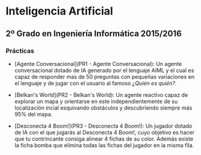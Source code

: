 Inteligencia Artificial
====================
2º Grado en Ingeniería Informática 2015/2016
--------------------------------------------

### Prácticas

* [Agente Conversacional](PR1 - Agente Conversacional): Un agente conversacional dotado de IA generado por el lenguaje AIML y el cual es capaz de responder mas de 50 preguntas con pequeñas variaciones en el lenguaje y de jugar con el usuario al famoso *¿Quién es quién?*.

* [Belkan's World](PR2 - Belkan's World): Un agente reactivo capaz de explorar un mapa  y orientarse en este independientemente de su localización incial esquivando obstáculos y descubriendo siempre más 95% del mapa.

* [Desconecta 4 Boom!](PR3 - Desconecta 4 Boom!): Un jugador dotado de IA con el que jugarás al Desconecta 4 Boom!, cuyo objetivo es hacer que tu contrincante consiga alinear 4 fichas de su color. Además existe la ficha bomba que elimina todas las fichas del jugador en la misma fila.
